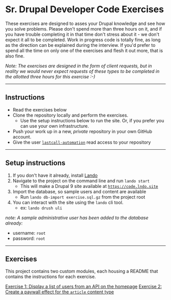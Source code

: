 # Sr. Drupal Developer Code Exercises
These exercises are designed to asses your Drupal knowledge and see how you solve problems. Please don't spend more than three hours on it, and if you have trouble completing it in that time don't stress about it - we don't expect it all to be completed. Work in progress code is totally fine, as long as the direction can be explained during the interview. If you'd prefer to spend all the time on only one of the exercises and flesh it out more, that is also fine.

_Note: The exercises are designed in the form of client requests, but in reality we would never expect requests of these types to be completed in the allotted three hours for this exercise :-)_

---

## Instructions

- Read the exercises below
- Clone the repository locally and perform the exercises.
  -  Use the setup instructions below to run the site. Or, if you prefer you can use your own infrastructure.
- Push your work up in a new, _private_ repository in your own GitHub account.
- Give the user [`lastcall-automation`](https://github.com/lastcall-automation) read access to your repository

---

## Setup instructions
1. If you don't have it already, install [Lando](https://lando.dev/)
2. Navigate to the project on the command line and run `lando start`
    - This will make a Drupal 9 site available at [`https://code.lndo.site`](https://code.lndo.site)
3. Import the database, so sample users and content are available
    - Run `lando db-import exercise.sql.gz` from the project root
4. You can interact with the site using the `lando` cli tool.
    - ex: `lando drush uli`

_note: A sample administrative user has been added to the database already:_
- username: `root`
- password: `root`

---

## Exercises

This project contains two custom modules, each housing a README that contains the instructions for each exercise.

[Exercise 1: Display a list of users from an API on the homepage](./web/modules/custom/exercise1/README.md)
[Exercise 2: Create a paywall effect for the `article` content type](./web/modules/custom/exercise2/README.md)
